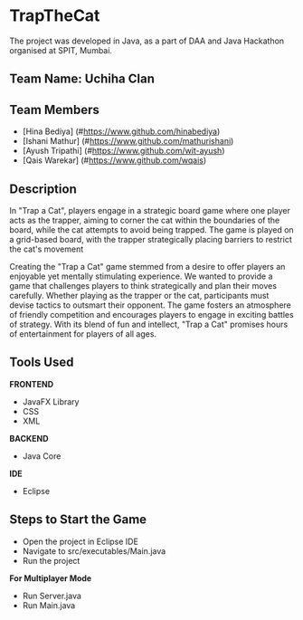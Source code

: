 # TrapTheCat
The project was developed in Java, as a part of DAA and Java Hackathon organised at SPIT, Mumbai.

## Team Name: Uchiha Clan

## Team Members
- [Hina Bediya] (#https://www.github.com/hinabediya)
- [Ishani Mathur] (#https://www.github.com/mathurishani)
- [Ayush Tripathi] (#https://www.github.com/wit-ayush)
- [Qais Warekar] (#https://www.github.com/wqais)


## Description
In "Trap a Cat", players engage in a strategic board game where one player acts as the trapper, aiming to corner the cat within the boundaries of the board, while the cat attempts to avoid being trapped. The game is played on a grid-based board, with the trapper strategically placing barriers to restrict the cat's movement

Creating the "Trap a Cat" game stemmed from a desire to offer players an enjoyable yet mentally stimulating experience. We wanted to provide a game that challenges players to think strategically and plan their moves carefully. Whether playing as the trapper or the cat, participants must devise tactics to outsmart their opponent. The game fosters an atmosphere of friendly competition and encourages players to engage in exciting battles of strategy. With its blend of fun and intellect, "Trap a Cat" promises hours of entertainment for players of all ages.

## Tools Used

**FRONTEND**

- JavaFX Library
- CSS
- XML
  
**BACKEND**

- Java Core

**IDE**

- Eclipse

## Steps to Start the Game

- Open the project in Eclipse IDE
- Navigate to src/executables/Main.java
- Run the project

**For Multiplayer Mode**
- Run Server.java
- Run Main.java
